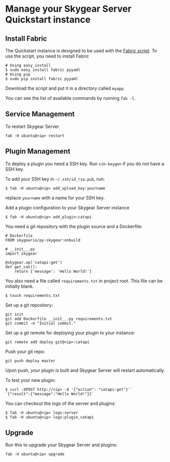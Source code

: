 # Manage your Skygear Server Quickstart instance

## Install Fabric

The Quickstart instance is designed to be used with the [Fabric
script](https://raw.githubusercontent.com/skygeario/skygear-server/master/examples/quickstart/fabfile.py).
To use the script, you need to install Fabric

```shell
# Using easy_install
$ sudo easy_install fabric pyyaml
# Using pip
$ sudo pip install fabric pyyaml
```

Download the script and put it in a directory called `myapp`.

You can see the list of available commands by running `fab -l`.

## Service Management

To restart Skygear Server

```shell
fab -H ubuntu@<ip> restart
```

## Plugin Management

To deploy a plugin you need a SSH key. Run `ssh-keygen` if you do not have a SSH
key.

To add your SSH key in `~/.ssh/id_rsa.pub`, run:

```shell
$ fab -H ubuntu@<ip> add_upload_key:yourname
```

replace `yourname` with a name for your SSH key.

Add a plugin configuration to your Skygear Server instance

```shell
$ fab -H ubuntu@<ip> add_plugin:catapi
```

You need a git repository with the plugin source and a Dockerfile:

```
# Dockerfile
FROM skygeario/py-skygear:onbuild

# __init__.py
import skygear

@skygear.op('catapi:get')
def get_cat():
    return {'message': 'Hello World!'}
```

You also need a file called `requirements.txt` in project root. This file can
be initially blank.

```
$ touch requirements.txt
```

Set up a git repository:

```shell
git init
git add Dockerfile __init__.py requirements.txt
git commit -m "Initial commit."
```

Set up a git remote for deploying your plugin to your instance:

```shell
git remote add deploy git@<ip>:catapi
```

Push your git repo:

```shell
git push deploy master
```

Upon push, your plugin is built and Skygear Server will restart automatically.

To test your new plugin:

```shell
$ curl -XPOST http://<ip> -d '{"action": "catapi:get"}'`
`{"result":{"message":"Hello World!"}}`
```

You can checkout the logs of the server and plugins:

```shell
$ fab -H ubuntu@<ip> logs:server
$ fab -H ubuntu@<ip> logs:plugin_catapi
```

## Upgrade

Run this to upgrade your Skygear Server and plugins:

```shell
fab -H ubuntu@<ip> upgrade
```
